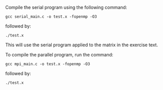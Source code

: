 Compile the serial program using the following command:

```
gcc serial_main.c -o test.x -fopenmp -O3
```

followed by:

```
./test.x
```

This will use the serial program applied to the matrix in the exercise text.

To compile the parallel program, run the command:

```
gcc mpi_main.c -o test.x -fopenmp -O3
```

followed by:

```
./test.x
```
